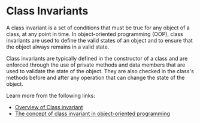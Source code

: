 # Class Invariants

A class invariant is a set of conditions that must be true for any object of a class, at any point in time. In object-oriented programming (OOP), class invariants are used to define the valid states of an object and to ensure that the object always remains in a valid state.

Class invariants are typically defined in the constructor of a class and are enforced through the use of private methods and data members that are used to validate the state of the object. They are also checked in the class's methods before and after any operation that can change the state of the object.

Learn more from the following links:

- [Overview of Class invariant](https://en.wikipedia.org/wiki/Class_invariant)
- [The concept of class invariant in object-oriented programming](https://arxiv.org/abs/2109.06557)